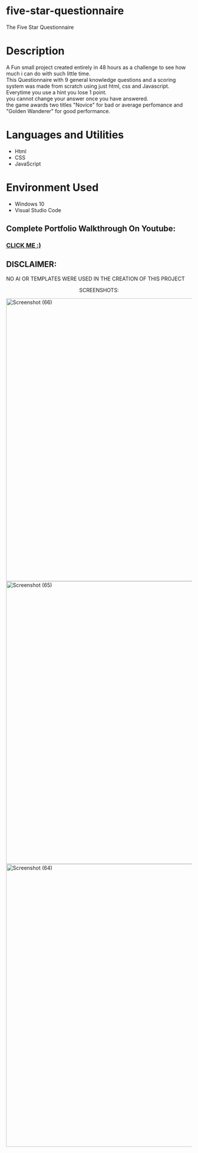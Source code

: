 # five-star-questionnaire
The Five Star Questionnaire
<h1>Description</h1>
<p>A Fun small project created entirely in 48 hours as a challenge to see how much i can do with such little time.<br>
This Questionnaire with 9 general knowledge questions and a scoring system
was made from scratch using just html, css and Javascript. <br>
Everytime you use a hint you lose 1 point.<br>
you cannot change your answer once you have answered.<br>
the game awards two titles "Novice" for bad or average perfomance and "Golden Wanderer" for good performance.
</p>
<h1>Languages and Utilities</h1>
<ul>
  <li>Html</li>
  <li>CSS</li>
  <li>JavaScript</li>
</ul>
<h1>Environment Used</h1>
<ul>
  <li>Windows 10</li>
  <li>Visual Studio Code</li>
</ul>
<h2>Complete Portfolio Walkthrough On Youtube:</h2>
<h3 font-size="30px"><a href="https://youtu.be/4ryEIU2y5po">CLICK ME :)</a></h3>

<h2>DISCLAIMER: </h2>
<p>NO AI OR TEMPLATES WERE USED IN THE CREATION OF THIS PROJECT</p>
<p align="center"> SCREENSHOTS: </p>

<img width="1366" height="768" alt="Screenshot (66)" src="https://github.com/user-attachments/assets/98b5b029-dddd-474e-b201-eaada9e751af" />
<img width="1366" height="768" alt="Screenshot (65)" src="https://github.com/user-attachments/assets/020c993f-0ff2-42a3-996b-4ec3cb6a41a6" />
<img width="1366" height="768" alt="Screenshot (64)" src="https://github.com/user-attachments/assets/fbba9943-fe42-481e-907e-d7b0f9453951" />
